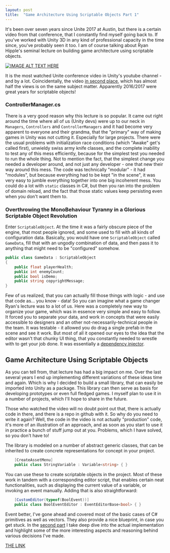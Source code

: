 ```yaml
---
layout: post
title:  "Game Architecture Using Scriptable Objects Part 1"
---
```


It's been over seven years since Unite 2017 at Austin, but there is a certain video from that conference, that I constantly find myself going back to. If you've worked with Unity 3D in any kind of professional capacity in the time since, you've probably seen it too. 
I am of course talking about Ryan Hipple's seminal lecture on building game architecture using scriptable objects.

[![IMAGE ALT TEXT HERE](http://img.youtube.com/vi/raQ3iHhE_Kk/0.jpg)](https://www.youtube.com/watch?v=raQ3iHhE_Kk) 

It is the most watched Unite conference video in Unity's youtube channel - and by a lot. Coincidentally, the video [in second place](https://www.youtube.com/watch?v=6vmRwLYWNRo), which has almost half the views is on the same subject matter. Apparently 2016/2017 were great years for scriptable objects!

### ControllerManager.cs

There is a very good reason why this lecture is so popular. It came out right around the time where all of us (Unity devs) were up to our neck in `Managers`, `Controllers` and `ControllerManagers` and it had become very apparent to everyone and their grandma, that the "primary" way of making games in Unity was not cutting it. Especially for large projects. There were the usual problems with initialization race conditions (which "Awake" get's called first), unwieldy swiss army knife classes, and the complete inability to test any of this mess efficiently, because for the simplest test you needed to run the whole thing. Not to mention the fact, that the simplest change you needed a developer around, and not just any developer - one that new their way around this mess. The code was technically "modular" - it had "modules", but because everything had to be kept "in the scene", it was very easy to jumble everything together into one big incoherent mess. You could do a lot with `static` classes in C#, but then you ran into the problem of domain reload, and the fact that those static values keep persisting even when you don't want them to.

### Overthrowing the MonoBehaviour Tyranny in a Glorious Scriptable Object Revolution

Enter `ScriptableObject`. At the time it was a fairly obscure piece of the engine, that most people ignored, and some used to fill with all kinds of configuration data. Basically, you would have one `ScriptableObject` called `GameData`, fill that with an ungodly combination of data, and then pass it to anything that might need to be "configured" somehow.

```cs
public class GameData : ScriptableObject
{
    public float playerHealth;
    public int enemyCount;
    public bool isDemo;
    public string copyrightMessage;
}
```
Few of us realized, that you can actually fill those things with logic - and use that code as... you know - data! So you can imagine what a game changer Ryan's lecture was to a lot of us. Here was a completely new way to organize your game, which was in essence very simple and easy to follow. It forced you to separate your data, and work in concepts that were easily accessible to designers and an other not-necessarily-technical people in the team. It was testable - it allowed you do drag a single prefab in the scene and see it work. But most of all it opened our eyes to the idea that the editor wasn't that chunky UI thing, that you constantly needed to wrestle with to get your job done. It was essentially a [dependency injector](https://en.wikipedia.org/wiki/Dependency_injection).


## Game Architecture Using Scriptable Objects

As you can tell from, that lecture has had a big impact on me. Over the last several years I end up implementing different variations of these ideas time and again. Which is why I decided to build a small library, that can easily be imported into Unity as a package. This library can then serve as basis for developing prototypes or even full fledged games. I myself plan to use it in a number of projects, which I'll hope to share in the future.

Those who watched the video will no doubt point out that, there is actually code in there, and there is a repo in github with it. So why do you need to write it again? Well, the code in the video is not actually "production" code, it's more of an illustration of an approach, and as soon as you start to use it in practice a bunch of stuff jump out at you. Problems, which I have solved, so you don't have to!

The library is modeled on a number of abstract generic classes, that can be inherited to create concrete representations for concept in your project.
```cs
    [CreateAssetMenu]
    public class StringVariable : Variable<string> { }
```
You can use these to create scriptable objects in the project. Most of these work in tandem with a corresponding editor script, that enables certain neat functionalities, such as displaying the current value of a variable, or invoking an event manually. Adding that is also straightforward: 

```cs
    [CustomEditor(typeof(BoolEvent))]
    public class BoolEventEditor : EventEditorBase<bool> { }
```

Event better, I've gone ahead and covered most of the basic cases of C# primitives as well as vectors. They also provide a nice blueprint, in case you get stuck. In the [second part](/2024-12-07-game-architecture-using-scriptable-objects-part-2.md) I take deep dive into the actual implementation and highlight some of the more interesting aspects and reasoning behind various decisions I've made.

[THE LINK](https://github.com/HypnoBeaverMoose/ScriptableLibrary)